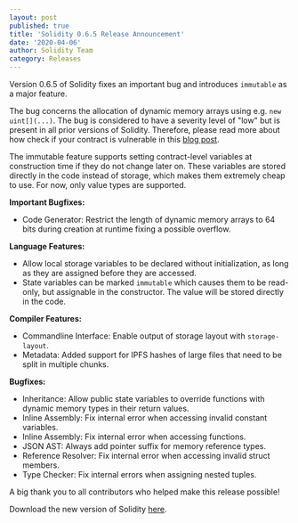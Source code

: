 ```yaml
---
layout: post
published: true
title: 'Solidity 0.6.5 Release Announcement'
date: '2020-04-06'
author: Solidity Team
category: Releases
---
```


Version 0.6.5 of Solidity fixes an important bug and introduces `immutable` as a major feature.

The bug concerns the allocation of dynamic memory arrays using e.g. `new uint[](...)`. The bug is considered to have a severity level of "low" but is present in all prior versions of Solidity. Therefore, please read more about how check if your contract is vulnerable in this [blog post](https://blog.soliditylang.org/2020/04/06/memory-creation-overflow-bug/).

The immutable feature supports setting contract-level variables at construction time if they do not change later on. These variables are stored directly in the code instead of storage, which makes them extremely cheap to use. For now, only value types are supported.

**Important Bugfixes:**

- Code Generator: Restrict the length of dynamic memory arrays to 64 bits during creation at runtime fixing a possible overflow.

**Language Features:**

- Allow local storage variables to be declared without initialization, as long as they are assigned before they are accessed.
- State variables can be marked `immutable` which causes them to be read-only, but assignable in the constructor. The value will be stored directly in the code.

**Compiler Features:**

- Commandline Interface: Enable output of storage layout with `storage-layout`.
- Metadata: Added support for IPFS hashes of large files that need to be split in multiple chunks.

**Bugfixes:**

- Inheritance: Allow public state variables to override functions with dynamic memory types in their return values.
- Inline Assembly: Fix internal error when accessing invalid constant variables.
- Inline Assembly: Fix internal error when accessing functions.
- JSON AST: Always add pointer suffix for memory reference types.
- Reference Resolver: Fix internal error when accessing invalid struct members.
- Type Checker: Fix internal errors when assigning nested tuples.

A big thank you to all contributors who helped make this release possible!

Download the new version of Solidity [here](https://github.com/ethereum/solidity/releases/tag/v0.6.5).
